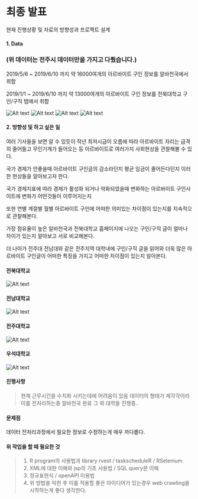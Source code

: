 # 최종 발표

현재 진행상황 및 자료의 방향성과 프로젝트 설계

#### 1. Data
### (위 데이터는 전주시 데이터만을 가지고 다뤘습니다.)

2019/5/6 ~ 2019/6/10 까지 약 16000여개의 아르바이트 구인 정보를 알바천국에서 취합

2019/1/1 ~ 2019/6/10 까지 약 13000여개의 아르바이트 구인 정보를 전북대학교 구인/구직 탭에서 취합

![Alt text](image.JPG)
![Alt text](five.JPG)
![Alt text](image2.JPG)
![Alt text](image3.JPG)

#### 2. 방향성 및 하고 싶은 일

여러 기사들을 보면 알 수 있듯이 작년 최저시급이 오름에 따라 아르바이트 자리는 급격히 줄어들고 무인기계가 들어오는 등
아르바이트로 여러가지 사회현상을 관찰해볼 수 있다.

국가 경제가 안좋을때 아르바이트 구인글의 감소라던지 평균 임금이 줄어든다던지 이러한 현상들을 알아보고자 한다.

국가 경제지표에 따라 경제가 활성화 되거나 악화되었을때 변화하는 아르바이트 구인사이트에 변화가 어떤것들이 이루어지는지

또한 연별 계절별 월별 아르바이트 구인에 어떠한 의미있는 차이점이 있는지를 지속적으로 관찰해본다.

가장 점유율이 높은 알바천국과 전북대학교 홈페이지에 나오는 구인/구직 글이 얼마나 차이가 있는지 알아보고 서로 비교해본다.

더 나아가 전주대 전남대와 같은 전주지역 대학내에 구인/구직 글을 읽어와 더욱 많은 아르바이트 구인글이 어떠한 특징을 가지고 어떠한 차이점이 있는지 알아본다.
#### 전북대학교
![Alt text](1.PNG)

#### 전남대학교
![Alt text](2.PNG)

#### 전주대학교
![Alt text](3.PNG)

#### 우석대학교
![Alt text](4.PNG)

#### 진행사항

 > 현재 근무시간을 수치화 시키는데에 어려움이 있음
 > 데이터의 형태가 제각각이라 이를 전처리하는중
 > 알바천국 완료
 > 그 외 대학들 진행중..

#### 문제점

데이터 전처리과정에서 필요한 정보로 수정하는게 매우 까다롭다.

#### 위 작업을 할 때 필요한 것

> 1. R program의 사용법과 library rvest / taskscheduleR / RSelenium
> 2. XML에 대한 이해와 jsp의 기초 사용법 / SQL query문 이해
> 3. 정규표현식 / openAPI 이용법
> 4. 위 방법을 익힌 후 이를 적용할 좋은 아이디어가 있는경우 web crawling을 시작하는게 좋다 생각한다.
